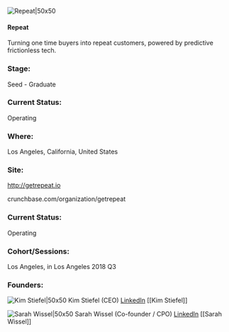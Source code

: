 

![Repeat|50x50](https://apimg.techstars.com/connect/images/image_files/5f11b9af34a60d0984000015/original/logo4.png)

#### Repeat
Turning one time buyers into repeat customers, powered by predictive frictionless tech.

### Stage: 
Seed - Graduate 

### Current Status: 
Operating

### Where:
Los Angeles, California, United States

### Site:
http://getrepeat.io



crunchbase.com/organization/getrepeat

### Current Status: 
Operating

### Cohort/Sessions: 
Los Angeles, in Los Angeles 2018 Q3

### Founders: 

![Kim Stiefel|50x50](http://s3.amazonaws.com/ts-accel-connect-uploads/images/image_files/5bc76158c1a4b8083f000020/original/0_%281%29.jpeg) Kim Stiefel (CEO) [LinkedIn](https://linkedin.com/in/kimstiefel) [[Kim Stiefel]]

![Sarah Wissel|50x50](https://apimg.techstars.com/connect/images/image_files/6058b0c1c97c0a0007ed5797/original/1597769501165.jpeg) Sarah Wissel (Co-founder / CPO) [LinkedIn](https://linkedin.com/in/sarahwissel) [[Sarah Wissel]]


